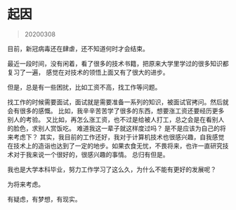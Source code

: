 # 起因
> 20200308


目前，新冠病毒还在肆虐，还不知道何时才会结束。

最近一段时间，没有闲着，看了很多的技术书籍，把原来大学里学过的很多知识都复习了一遍，
感觉在对技术的领悟上面又有了很大的进步。

但是，总是有一些困扰，比如工资不高，找工作等问题。

找工作的时候需要面试，面试就是需要准备一系列的知识，被面试官拷问。然后就会有很多的感慨。
比如，我辛辛苦苦学了很多的东西，想要涨工资还要经历更多别人的考验。
又比如，再怎么涨工资，也不过是给被人打工，总之会是在看别人的脸色，求别人赏饭吃。
难道我这一辈子就这样度过吗？
是不是应该为自己的将来考虑下？
其实，我目前的工作还好，我对于计算机技术也很感兴趣，自我感觉在技术上的造诣也达到了一定的地步。如果衣食无忧，不畏将来，也许一直研究技术对于我来说一个很好的，很感兴趣的事情。
总归有但是。

我也是大学本科毕业，努力工作学习了这么久，为什么不能有更好的发展呢？

为将来考虑。

有疑虑，有梦想，有现实。



